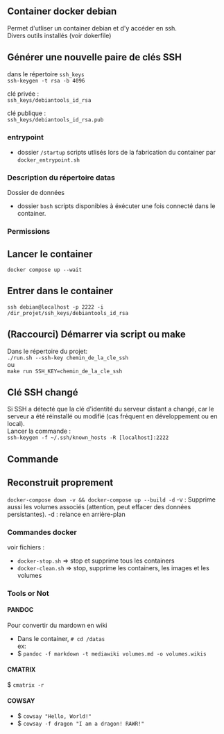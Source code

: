## Container docker debian 
Permet d'utliser un container debian et d'y accéder en ssh.  
Divers outils installés (voir dokerfile)

## Générer une nouvelle paire de clés SSH
dans le répertoire `ssh_keys`  
`ssh-keygen -t rsa -b 4096`

clé privée :  
`ssh_keys/debiantools_id_rsa`

clé publique :  
`ssh_keys/debiantools_id_rsa.pub`

### entrypoint
- dossier `/startup` scripts utlisés lors de la fabrication du container par `docker_entrypoint.sh`

### Description du répertoire datas
Dossier de données  
- dossier `bash` scripts disponibles à éxécuter une fois connecté dans le container.
### Permissions


## Lancer le container
`docker compose up --wait`

## Entrer dans le container
`ssh debian@localhost -p 2222 -i /dir_projet/ssh_keys/debiantools_id_rsa`


## (Raccourci) Démarrer via script ou make
Dans le répertoire du projet:   
`./run.sh --ssh-key chemin_de_la_cle_ssh`   
ou  
`make run SSH_KEY=chemin_de_la_cle_ssh`  

## Clé SSH changé 
Si SSH a détecté que la clé d'identité du serveur distant a changé, car le serveur a été réinstallé ou modifié (cas fréquent en développement ou en local).  
Lancer la commande :  
`ssh-keygen -f ~/.ssh/known_hosts -R [localhost]:2222`


## Commande 

## Reconstruit proprement
`docker-compose down -v && docker-compose up --build -d`
-v : Supprime aussi les volumes associés (attention, peut effacer des données persistantes).
-d : relance en arrière-plan

### Commandes docker
voir fichiers :
* `docker-stop.sh` => stop et supprime tous les containers
* `docker-clean.sh` => stop, supprime les containers, les images et les volumes

### Tools or Not

#### PANDOC
Pour convertir du mardown en wiki
- Dans le container, `# cd /datas`  
ex:  
- $ `pandoc -f markdown -t mediawiki volumes.md -o volumes.wikis`

#### CMATRIX
$ `cmatrix -r`

#### COWSAY
- $ `cowsay "Hello, World!"`     
- $ `cowsay -f dragon "I am a dragon! RAWR!"`
